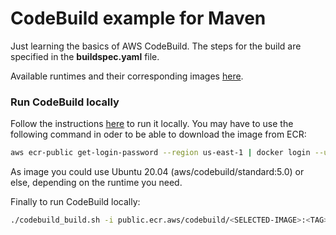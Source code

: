 # CodeBuild example for Maven

Just learning the basics of AWS CodeBuild. The steps for the build are
specified in the __buildspec.yaml__ file.

Available runtimes and their corresponding
images [here](https://docs.aws.amazon.com/codebuild/latest/userguide/available-runtimes.html).

### Run CodeBuild locally

Follow the instructions [here](https://docs.aws.amazon.com/codebuild/latest/userguide/use-codebuild-agent.html) to run it locally. You may have to use
the following command in oder to be able to download the image from ECR:

```bash
aws ecr-public get-login-password --region us-east-1 | docker login --username AWS --password-stdin public.ecr.aws/codebuild/<SELECTED-IMAGE>
```

As image you could use Ubuntu 20.04 (aws/codebuild/standard:5.0) or else, depending on the runtime you need.

Finally to run CodeBuild locally:
```bash
./codebuild_build.sh -i public.ecr.aws/codebuild/<SELECTED-IMAGE>:<TAG> -a build_output
```
